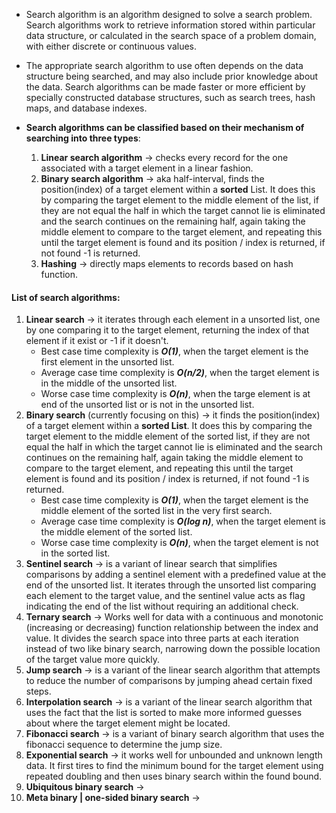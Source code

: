  - Search algorithm is an algorithm designed to solve a search problem. Search algorithms work to retrieve information stored within particular data structure, or calculated in the search space of a problem domain, with either discrete or continuous values. 
  
 - The appropriate search algorithm to use often depends on the data structure being searched, and may also include prior knowledge about the data. Search algorithms can be made faster or more efficient by specially constructed database structures, such as search trees, hash maps, and database indexes.

- **Search algorithms can be classified based on their mechanism of searching into three types**:
    1. **Linear search algorithm** -> checks every record for the one associated with a target element in a linear fashion.
    2. **Binary search algorithm** -> aka half-interval, finds the position(index) of a target element within a **sorted** List. It does this by comparing the target element to the middle element of the list, if they are not equal the half in which the target cannot lie is eliminated and the search continues on the remaining half, again taking the middle element to compare to the target element, and repeating this until the target element is found and its position / index is returned, if not found -1 is returned.
    3. **Hashing** -> directly maps elements to records based on hash function.

#### List of search algorithms:
1. **Linear search** -> it iterates through each element in a unsorted list, one by one comparing it to the target element, returning the index of that element if it exist or -1 if it doesn't. 
   - Best case time complexity is ***O(1)***, when the target element is the first element in the unsorted list. 
   - Average case time complexity is ***O(n/2)***, when the target element is in the middle of the unsorted list. 
   - Worse case time complexity is ***O(n)***, when the targe element is at end of the unsorted list or is not in the unsorted list.
2. **Binary search** (currently focusing on this) -> it finds the position(index) of a target element within a **sorted List**. It does this by comparing the target element to the middle element of the sorted list, if they are not equal the half in which the target cannot lie is eliminated and the search continues on the remaining half, again taking the middle element to compare to the target element, and repeating this until the target element is found and its position / index is returned, if not found -1 is returned.
   -  Best case time complexity is ***O(1)***, when the target element is the middle element of the sorted list in the very first search. 
   -  Average case time complexity is ***O(log n)***, when the target element is the middle element of the sorted list. 
   -  Worse case time complexity is ***O(n)***, when the target element is not in the sorted list.
3. **Sentinel search** -> is a variant of linear search that simplifies comparisons by adding a sentinel element with a predefined value at the end of the unsorted list. It iterates through the unsorted list comparing each element to the target value, and the sentinel value acts as flag indicating the end of the list without requiring an additional check.
4. **Ternary search** -> Works well for data with a continuous and monotonic (increasing or decreasing) function relationship between the index and value. It divides the search space into three parts at each iteration instead of two like binary search, narrowing down the possible location of the target value more quickly.
5. **Jump search** -> is a variant of the linear search algorithm that attempts to reduce the number of comparisons by jumping ahead certain fixed steps. 
6. **Interpolation search** -> is a variant of the linear search algorithm that uses the fact that the list is sorted to make more informed guesses about where the target element might be located.
7. **Fibonacci search** -> is a variant of binary search algorithm that uses the fibonacci sequence to determine the jump size.
8. **Exponential search** -> it works well for unbounded and unknown length data. It first tires to find the minimum bound for the target element using repeated doubling and then uses binary search within the found bound.
9.  **Ubiquitous binary search** ->
10. **Meta binary | one-sided binary search** ->

